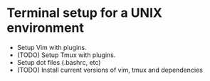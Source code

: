 # Terminal setup for a UNIX environment
- Setup Vim with plugins.
- (TODO) Setup Tmux with plugins.
- Setup dot files (.bashrc, etc)
- (TODO) Install current versions of vim, tmux and dependencies
